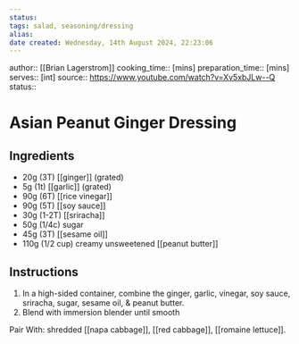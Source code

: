 ```yaml
---
status:
tags: salad, seasoning/dressing
alias:
date created: Wednesday, 14th August 2024, 22:23:06
---
```


author:: [[Brian Lagerstrom]]
cooking_time:: [mins]
preparation_time:: [mins]
serves:: [int]
source:: https://www.youtube.com/watch?v=Xv5xbJLw--Q
status::

# Asian Peanut Ginger Dressing

## Ingredients

- 20g (3T) [[ginger]] (grated)
- 5g (1t) [[garlic]] (grated)
- 90g (6T) [[rice vinegar]]
- 90g (5T) [[soy sauce]]
- 30g (1-2T) [[sriracha]]
- 50g (1/4c) sugar
- 45g (3T) [[sesame oil]]
- 110g (1/2 cup) creamy unsweetened [[peanut butter]]

## Instructions

1. In a high-sided container, combine the ginger, garlic, vinegar, soy sauce, sriracha, sugar, sesame oil, & peanut butter.
2. Blend with immersion blender until smooth

Pair With: shredded [[napa cabbage]], [[red cabbage]], [[romaine lettuce]].